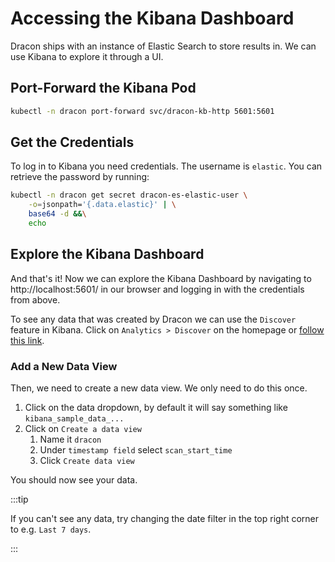 # Accessing the Kibana Dashboard

Dracon ships with an instance of Elastic Search to store results in. We can use Kibana to explore it through a UI.

## Port-Forward the Kibana Pod

```bash
kubectl -n dracon port-forward svc/dracon-kb-http 5601:5601
```

## Get the Credentials

To log in to Kibana you need credentials. The username is `elastic`. You can retrieve the password by running:

```bash
kubectl -n dracon get secret dracon-es-elastic-user \
    -o=jsonpath='{.data.elastic}' | \
    base64 -d &&\
    echo
```

## Explore the Kibana Dashboard

And that's it! Now we can explore the Kibana Dashboard by navigating to http://localhost:5601/ in our browser and logging in with the credentials from above.

To see any data that was created by Dracon we can use the `Discover` feature in Kibana. Click on `Analytics > Discover` on the homepage or [follow this link](http://localhost:5601/app/discover#).

### Add a New Data View

Then, we need to create a new data view. We only need to do this once.

1. Click on the data dropdown, by default it will say something like `kibana_sample_data_...`
2. Click on `Create a data view`
   1. Name it `dracon`
   2. Under `timestamp field` select `scan_start_time`
   3. Click `Create data view`

You should now see your data.

:::tip

If you can't see any data, try changing the date filter in the top right corner to e.g. `Last 7 days`.

:::
